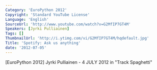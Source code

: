 ```yaml
---
Category: 'EuroPython 2012'
Copyright: 'Standard YouTube License'
Language: 'English'
SourceUrl: 'http://www.youtube.com/watch?v=G2MfIP7GT4M'
Speakers: [Jyrki Pulliainen]
Tags: []
ThumbnailUrl: 'http://i.ytimg.com/vi/G2MfIP7GT4M/hqdefault.jpg'
Title: 'Spotify: Ask us anything'
date: '2012-07-05'
---
```

[EuroPython 2012] Jyrki Pulliainen - 4 JULY 2012 in "Track Spaghetti"


